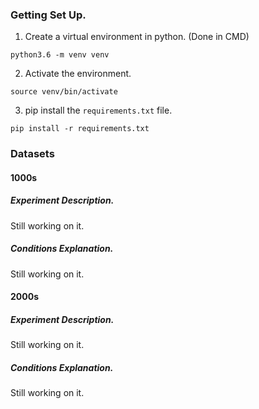 ### Getting Set Up.

1. Create a virtual environment in python. (Done in CMD)

`python3.6 -m venv venv`

2. Activate the environment.

`source venv/bin/activate`

3. pip install the `requirements.txt` file.

`pip install -r requirements.txt`

### Datasets

#### 1000s

##### Experiment Description.

Still working on it.

##### Conditions Explanation.

Still working on it.

#### 2000s

##### Experiment Description.

Still working on it.

##### Conditions Explanation.

Still working on it.
